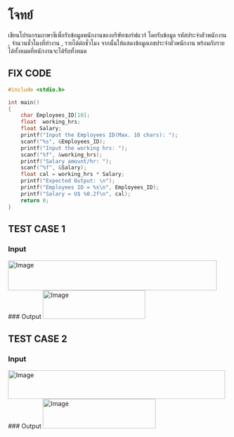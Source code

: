 # โจทย์
เขียนโปรแกรมภาษาซีเพื่อรับข้อมูลพนักงานของบริษัทซอร์ฟแวร์ โดยรับข้อมูล รหัสประจำตัวพนักงาน , จำนวนชั่วโมงที่ทำงาน , รายได้ต่อชั่วโมง จากนั้นให้แสดงข้อมูลเลขประจำตัวพนักงาน พร้อมกับรายได้ทั้งหมดที่หนักงานจะได้รับทั้งหมด

## FIX CODE
```c
#include <stdio.h>

int main()
{
    char Employees_ID[10];
    float  working_hrs;
    float Salary;
    printf("Input the Employees ID(Max. 10 chars): ");
    scanf("%s", &Employees_ID);
    printf("Input the working hrs: ");
    scanf("%f", &working_hrs);
    printf("Salary amount/hr: ");
    scanf("%f", &Salary);
    float cal = working_hrs * Salary;
    printf("Expected Output: \n");
    printf("Employees ID = %s\n", Employees_ID);
    printf("Salary = U$ %0.2f\n", cal);
    return 0;
}
```

## TEST CASE 1
### Input
<img width="475" height="68" alt="Image" src="https://github.com/user-attachments/assets/551ddf6d-9018-4b43-9831-2f60a7e2d6fd" />
### Output
<img width="233" height="65" alt="Image" src="https://github.com/user-attachments/assets/39372f04-60d6-4503-b6bf-34cf885b92f6" />

## TEST CASE 2
### Input
<img width="494" height="65" alt="Image" src="https://github.com/user-attachments/assets/67bb9a46-aedd-48f2-bb89-fe3c823302ec" />
### Output
<img width="257" height="67" alt="Image" src="https://github.com/user-attachments/assets/ea4a58fa-c4c0-4425-a9f1-82dc7093d7ff" />